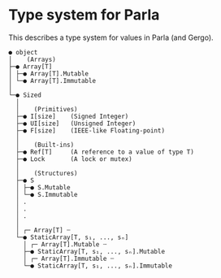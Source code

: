 # Type system for Parla

This describes a type system for values in Parla (and Gergo).

    ● object
    │    (Arrays)
    ├─● Array[T]
    │ ├─● Array[T].Mutable
    │ └─● Array[T].Immutable
    │
    └─● Sized
      │
      │    (Primitives)
      ├─● I[size]    (Signed Integer)
      ├─● UI[size]   (Unsigned Integer)
      ├─● F[size]    (IEEE-like Floating-point)
      │
      │    (Built-ins)
      ├─● Ref[T]     (A reference to a value of type T)
      ├─● Lock       (A lock or mutex)
      │
      │    (Structures)
      ├─● S
      │ ├─● S.Mutable
      │ └─● S.Immutable
      │ .
      │ .
      │ .
      │
      │ ┌─ Array[T] ┄
      └─● StaticArray[T, s₁, ..., sₙ]
        │ ┌─ Array[T].Mutable ┄
        ├─● StaticArray[T, s₁, ..., sₙ].Mutable
        │ ┌─ Array[T].Immutable ┄
        └─● StaticArray[T, s₁, ..., sₙ].Immutable
